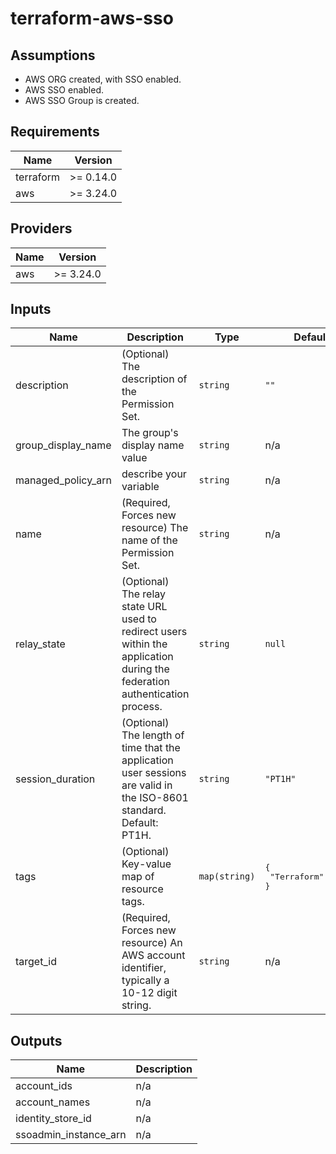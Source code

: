 # terraform-aws-sso

## Assumptions

- AWS ORG created, with SSO enabled.
- AWS SSO enabled.
- AWS SSO Group is created.

## Requirements

| Name      | Version   |
| --------- | --------- |
| terraform | >= 0.14.0 |
| aws       | >= 3.24.0 |

## Providers

| Name | Version   |
| ---- | --------- |
| aws  | >= 3.24.0 |

## Inputs

| Name                 | Description                                                                                                                | Type          | Default                                   | Required |
| -------------------- | -------------------------------------------------------------------------------------------------------------------------- | ------------- | ----------------------------------------- | :------: |
| description          | (Optional) The description of the Permission Set.                                                                          | `string`      | `""`                                      |    no    |
| group\_display\_name | The group's display name value                                                                                             | `string`      | n/a                                       |   yes    |
| managed\_policy\_arn | describe your variable                                                                                                     | `string`      | n/a                                       |   yes    |
| name                 | (Required, Forces new resource) The name of the Permission Set.                                                            | `string`      | n/a                                       |   yes    |
| relay\_state         | (Optional) The relay state URL used to redirect users within the application during the federation authentication process. | `string`      | `null`                                    |    no    |
| session\_duration    | (Optional) The length of time that the application user sessions are valid in the ISO-8601 standard. Default: PT1H.        | `string`      | `"PT1H"`                                  |    no    |
| tags                 | (Optional) Key-value map of resource tags.                                                                                 | `map(string)` | <pre>{<br>  "Terraform": "Yes"<br>}</pre> |    no    |
| target\_id           | (Required, Forces new resource) An AWS account identifier, typically a 10-12 digit string.                                 | `string`      | n/a                                       |   yes    |

## Outputs

| Name                    | Description |
| ----------------------- | ----------- |
| account\_ids            | n/a         |
| account\_names          | n/a         |
| identity\_store\_id     | n/a         |
| ssoadmin\_instance\_arn | n/a         |